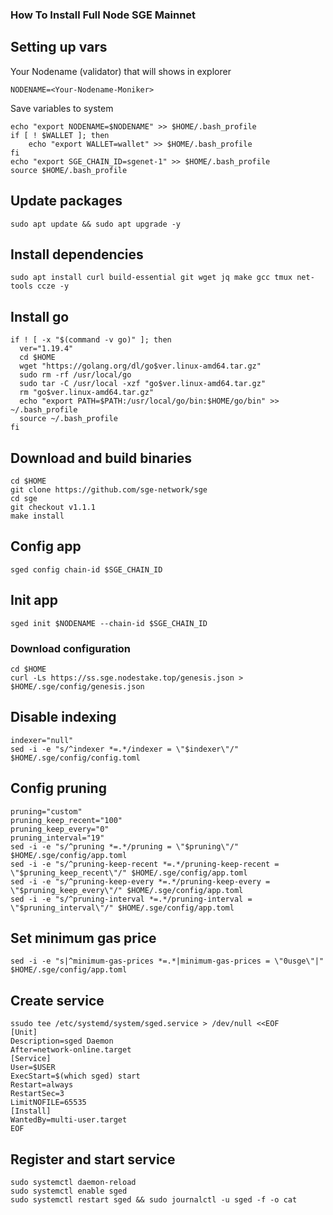 ### How To Install Full Node SGE Mainnet

## Setting up vars
Your Nodename (validator) that will shows in explorer
```
NODENAME=<Your-Nodename-Moniker>
```

Save variables to system
```
echo "export NODENAME=$NODENAME" >> $HOME/.bash_profile
if [ ! $WALLET ]; then
	echo "export WALLET=wallet" >> $HOME/.bash_profile
fi
echo "export SGE_CHAIN_ID=sgenet-1" >> $HOME/.bash_profile
source $HOME/.bash_profile
```

## Update packages
```
sudo apt update && sudo apt upgrade -y
```

## Install dependencies
```
sudo apt install curl build-essential git wget jq make gcc tmux net-tools ccze -y
```

## Install go
```
if ! [ -x "$(command -v go)" ]; then
  ver="1.19.4"
  cd $HOME
  wget "https://golang.org/dl/go$ver.linux-amd64.tar.gz"
  sudo rm -rf /usr/local/go
  sudo tar -C /usr/local -xzf "go$ver.linux-amd64.tar.gz"
  rm "go$ver.linux-amd64.tar.gz"
  echo "export PATH=$PATH:/usr/local/go/bin:$HOME/go/bin" >> ~/.bash_profile
  source ~/.bash_profile
fi
```

## Download and build binaries
```
cd $HOME
git clone https://github.com/sge-network/sge
cd sge
git checkout v1.1.1
make install
```

## Config app
```
sged config chain-id $SGE_CHAIN_ID
```

## Init app
```
sged init $NODENAME --chain-id $SGE_CHAIN_ID
```

### Download configuration
```
cd $HOME
curl -Ls https://ss.sge.nodestake.top/genesis.json > $HOME/.sge/config/genesis.json 
```

## Disable indexing
```
indexer="null"
sed -i -e "s/^indexer *=.*/indexer = \"$indexer\"/" $HOME/.sge/config/config.toml
```

## Config pruning
```
pruning="custom"
pruning_keep_recent="100"
pruning_keep_every="0"
pruning_interval="19"
sed -i -e "s/^pruning *=.*/pruning = \"$pruning\"/" $HOME/.sge/config/app.toml
sed -i -e "s/^pruning-keep-recent *=.*/pruning-keep-recent = \"$pruning_keep_recent\"/" $HOME/.sge/config/app.toml
sed -i -e "s/^pruning-keep-every *=.*/pruning-keep-every = \"$pruning_keep_every\"/" $HOME/.sge/config/app.toml
sed -i -e "s/^pruning-interval *=.*/pruning-interval = \"$pruning_interval\"/" $HOME/.sge/config/app.toml
```

## Set minimum gas price
```
sed -i -e "s|^minimum-gas-prices *=.*|minimum-gas-prices = \"0usge\"|" $HOME/.sge/config/app.toml
```

## Create service
```
ssudo tee /etc/systemd/system/sged.service > /dev/null <<EOF
[Unit]
Description=sged Daemon
After=network-online.target
[Service]
User=$USER
ExecStart=$(which sged) start
Restart=always
RestartSec=3
LimitNOFILE=65535
[Install]
WantedBy=multi-user.target
EOF
```

## Register and start service
```
sudo systemctl daemon-reload
sudo systemctl enable sged
sudo systemctl restart sged && sudo journalctl -u sged -f -o cat
```
